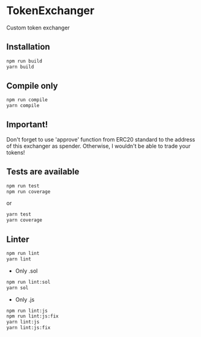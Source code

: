 # TokenExchanger
Custom token exchanger
## Installation
```bash
npm run build
yarn build
```
## Compile only
```bash
npm run compile
yarn compile
```
## Important!
Don't forget to use 'approve' function from ERC20 standard to the address of this exchanger as spender. Otherwise, I wouldn't be able to trade your tokens!
## Tests are available
```bash
npm run test
npm run coverage
```
or
```bash
yarn test
yarn coverage
```

## Linter
```bash
npm run lint
yarn lint
```
* Only .sol
```bash
npm run lint:sol
yarn sol
```
* Only .js
```bash
npm run lint:js
npm run lint:js:fix
yarn lint:js
yarn lint:js:fix
```
